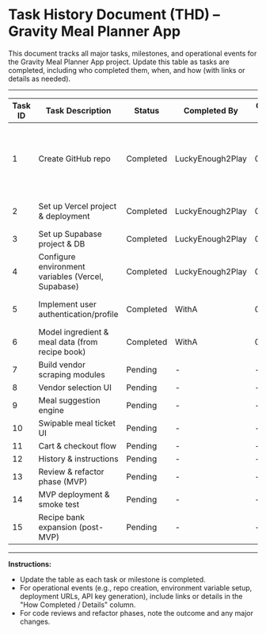 # Task History Document (THD) – Gravity Meal Planner App

This document tracks all major tasks, milestones, and operational events for the Gravity Meal Planner App project. Update this table as tasks are completed, including who completed them, when, and how (with links or details as needed).

---

| Task ID | Task Description                                 | Status   | Completed By | Completion Date | How Completed / Details                |
|---------|--------------------------------------------------|----------|--------------|----------------|----------------------------------------|
| 1       | Create GitHub repo                               | Completed | LuckyEnough2Play | 06/26/2025      | Repo created at https://github.com/LuckyEnough2Play/meal-prep-app; local folder linked and initial push of three files (process_requirement_document.md, task_history_document.md, Gravity_Transformation_Recipe_Book.pdf) |
| 2       | Set up Vercel project & deployment               | Completed | LuckyEnough2Play | 06/26/2025      | Vercel project "meal-prep-app" created; domains configured (meals.luckandloot.gg, meal-prep-app-jet.vercel.app, etc.) |
| 3       | Set up Supabase project & DB                     | Completed | LuckyEnough2Play | 06/26/2025      | Supabase project created; database schema pending implementation |
| 4       | Configure environment variables (Vercel, Supabase) | Completed | LuckyEnough2Play | 06/26/2025      | EXPO_PUBLIC_SUPABASE_URL, EXPO_PUBLIC_SUPABASE_ANON_KEY, OpenAI_Key added under Vercel Environment Variables |
| 5       | Implement user authentication/profile            | Completed | WithA        | 06/26/2025     | Supabase Auth and profile setup implemented (signup, signin, profile, context, routing) |
| 6       | Model ingredient & meal data (from recipe book)  | Completed | WithA        | 06/26/2025     | SQL schema created; ingredients seeded via scripts (codes from recipe book) |
| 7       | Build vendor scraping modules                    | Pending  | -            | -              | -                                      |
| 8       | Vendor selection UI                              | Pending  | -            | -              | -                                      |
| 9       | Meal suggestion engine                           | Pending  | -            | -              | -                                      |
| 10      | Swipable meal ticket UI                          | Pending  | -            | -              | -                                      |
| 11      | Cart & checkout flow                             | Pending  | -            | -              | -                                      |
| 12      | History & instructions                           | Pending  | -            | -              | -                                      |
| 13      | Review & refactor phase (MVP)                    | Pending  | -            | -              | -                                      |
| 14      | MVP deployment & smoke test                      | Pending  | -            | -              | -                                      |
| 15      | Recipe bank expansion (post-MVP)                 | Pending  | -            | -              | -                                      |

---

**Instructions:**
- Update the table as each task or milestone is completed.
- For operational events (e.g., repo creation, environment variable setup, deployment URLs, API key generation), include links or details in the "How Completed / Details" column.
- For code reviews and refactor phases, note the outcome and any major changes.
